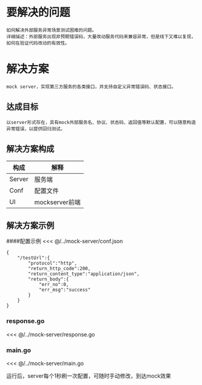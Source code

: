 # 要解决的问题

	如何解决外部服务异常场景测试困难的问题。
	详细描述：外部服务出现非预期错误码，大量改动服务代码来兼容异常，但是线下又难以复现，如何在验证代码改动的有效性。

# 解决方案
	mock server，实现第三方服务的各类接口，并支持自定义异常错误码、状态接口。
	

## 达成目标
	以server形式存在，具有mock外部服务名、协议、状态码、返回值等默认配置，可以随意构造异常错误，以提供回归测试。

## 解决方案构成

| 构成 | 解释 |
| --- | --- |
| Server | 服务端 |
| Conf | 配置文件 |
| UI |mockserver前端|

## 解决方案示例
####配置示例
<<< @/../mock-server/conf.json

```
{
    "/testUrl":{
        "protocol":"http",
        "return_http_code":200,
        "return_content_type":"application/json",
        "return_body":{
            "err_no":0,
            "err_msg":"success"
        }
    }
}
```
### response.go
<<< @/../mock-server/response.go

### main.go
<<< @/../mock-server/main.go

运行后，server每个1秒刷一次配置，可随时手动修改，到达mock效果



